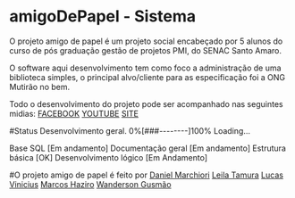 # amigoDePapel - Sistema

O projeto amigo de papel é um projeto social encabeçado por 5 alunos do curso de pós graduação gestão de projetos PMI, do SENAC Santo Amaro.

O software aqui desenvolvimento tem como foco a administração de uma biblioteca simples, o principal alvo/cliente para as especificação foi a ONG Mutirão no bem.

Todo o desenvolvimento do projeto pode ser acompanhado nas seguintes midias:
[FACEBOOK](https://www.facebook.com/amigodepapelprojeto/ "FACEBOOK")
[YOUTUBE](https://www.youtube.com/playlist?list=PLmXV0C9jcHjaDXG_s42vZHFMcRVDNJqvO)
[SITE](www.amigodepapel.com.br)

#Status
Desenvolvimento geral.
0%[###--------]100% Loading...

Base SQL [Em andamento]
Documentação geral [Em andamento]
Estrutura básica [OK]
Desenvolvimento lógico [Em Andamento]


#O projeto amigo de papel é feito por
[Daniel Marchiori](https://www.facebook.com/danmarchiori "Daniel Marchiori")
[Leila Tamura](https://www.facebook.com/leila.tamura.7 "Leila Tamura")
[Lucas Vinicius](https://www.facebook.com/fenixdefogo "Lucas Vinicius")
[Marcos Haziro](https://www.facebook.com/marcos.haziro "Marcos Haziro")
[Wanderson Gusmão](https://www.facebook.com/profile.php?id=100006277922665 "Wanderson Gusmão")

